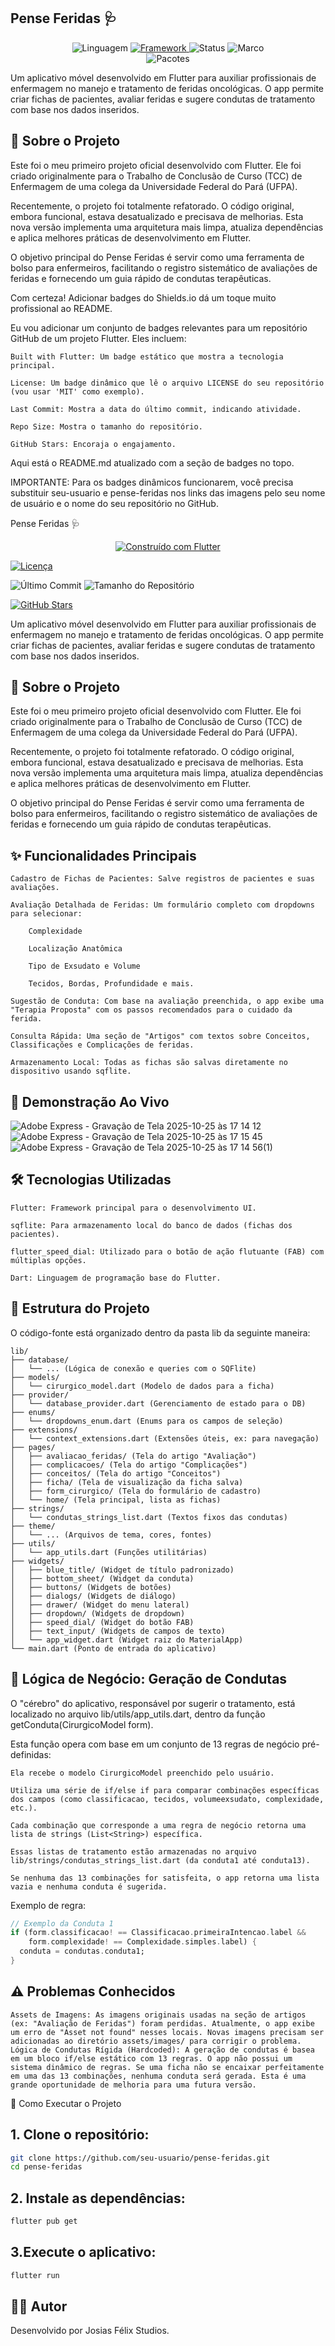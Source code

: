 ## Pense Feridas 🩺

<p align="center">
  <img alt="Linguagem" src="https://img.shields.io/badge/Language-Dart-00B4AB.svg?logo=dart&logoColor=white">
  <a href="https://flutter.dev/">
    <img alt="Framework" src="https://img.shields.io/badge/Framework-Flutter-02569B.svg?logo=flutter&logoColor=white">
  </a>
  <img alt="Status" src="https://img.shields.io/badge/Status-Concluído-success.svg">
  <img alt="Marco" src="https://img.shields.io/badge/Marco-Primeiro%20Projeto%20Flutter-informational.svg?logo=rocket">
  <br>
  <img alt="Pacotes" src="https://img.shields.io/badge/Packages-sqflite%20|%20flutter_speed_dial-blueviolet.svg">
  </a>
</p>

Um aplicativo móvel desenvolvido em Flutter para auxiliar profissionais de enfermagem no manejo e tratamento de feridas oncológicas. O app permite criar fichas de pacientes, avaliar feridas e sugere condutas de tratamento com base nos dados inseridos.

## 📖 Sobre o Projeto

Este foi o meu primeiro projeto oficial desenvolvido com Flutter. Ele foi criado originalmente para o Trabalho de Conclusão de Curso (TCC) de Enfermagem de uma colega da Universidade Federal do Pará (UFPA).

Recentemente, o projeto foi totalmente refatorado. O código original, embora funcional, estava desatualizado e precisava de melhorias. Esta nova versão implementa uma arquitetura mais limpa, atualiza dependências e aplica melhores práticas de desenvolvimento em Flutter.

O objetivo principal do Pense Feridas é servir como uma ferramenta de bolso para enfermeiros, facilitando o registro sistemático de avaliações de feridas e fornecendo um guia rápido de condutas terapêuticas.

Com certeza! Adicionar badges do Shields.io dá um toque muito profissional ao README.

Eu vou adicionar um conjunto de badges relevantes para um repositório GitHub de um projeto Flutter. Eles incluem:

    Built with Flutter: Um badge estático que mostra a tecnologia principal.

    License: Um badge dinâmico que lê o arquivo LICENSE do seu repositório (vou usar 'MIT' como exemplo).

    Last Commit: Mostra a data do último commit, indicando atividade.

    Repo Size: Mostra o tamanho do repositório.

    GitHub Stars: Encoraja o engajamento.

Aqui está o README.md atualizado com a seção de badges no topo.

IMPORTANTE: Para os badges dinâmicos funcionarem, você precisa substituir seu-usuario e pense-feridas nos links das imagens pelo seu nome de usuário e o nome do seu repositório no GitHub.

Pense Feridas 🩺

<p align="center"> <a href="https://flutter.dev/"> <img alt="Construído com Flutter" src="https://img.shields.io/badge/built%20with-Flutter-02569B.svg?logo=flutter&logoColor=white"> </a>

<a href="https://github.com/seu-usuario/pense-feridas/blob/main/LICENSE"> <img alt="Licença" src="https://img.shields.io/github/license/seu-usuario/pense-feridas"> </a>

<img alt="Último Commit" src="https://img.shields.io/github/last-commit/seu-usuario/pense-feridas">

<img alt="Tamanho do Repositório" src="https://img.shields.io/github/repo-size/seu-usuario/pense-feridas">

<a href="https://github.com/seu-usuario/pense-feridas/stargazers"> <img alt="GitHub Stars" src="https://img.shields.io/github/stars/seu-usuario/pense-feridas?style=social"> </a> </p>

Um aplicativo móvel desenvolvido em Flutter para auxiliar profissionais de enfermagem no manejo e tratamento de feridas oncológicas. O app permite criar fichas de pacientes, avaliar feridas e sugere condutas de tratamento com base nos dados inseridos.

## 📖 Sobre o Projeto

Este foi o meu primeiro projeto oficial desenvolvido com Flutter. Ele foi criado originalmente para o Trabalho de Conclusão de Curso (TCC) de Enfermagem de uma colega da Universidade Federal do Pará (UFPA).

Recentemente, o projeto foi totalmente refatorado. O código original, embora funcional, estava desatualizado e precisava de melhorias. Esta nova versão implementa uma arquitetura mais limpa, atualiza dependências e aplica melhores práticas de desenvolvimento em Flutter.

O objetivo principal do Pense Feridas é servir como uma ferramenta de bolso para enfermeiros, facilitando o registro sistemático de avaliações de feridas e fornecendo um guia rápido de condutas terapêuticas.

## ✨ Funcionalidades Principais

    Cadastro de Fichas de Pacientes: Salve registros de pacientes e suas avaliações.

    Avaliação Detalhada de Feridas: Um formulário completo com dropdowns para selecionar:

        Complexidade

        Localização Anatômica

        Tipo de Exsudato e Volume

        Tecidos, Bordas, Profundidade e mais.

    Sugestão de Conduta: Com base na avaliação preenchida, o app exibe uma "Terapia Proposta" com os passos recomendados para o cuidado da ferida.

    Consulta Rápida: Uma seção de "Artigos" com textos sobre Conceitos, Classificações e Complicações de feridas.

    Armazenamento Local: Todas as fichas são salvas diretamente no dispositivo usando sqflite.

## 📱 Demonstração Ao Vivo

![Adobe Express - Gravação de Tela 2025-10-25 às 17 14 12](https://github.com/user-attachments/assets/1ce30c0d-468f-4539-8b12-a2613e6e58eb)
![Adobe Express - Gravação de Tela 2025-10-25 às 17 15 45](https://github.com/user-attachments/assets/c0c6f2ec-3bd9-443b-a2bc-c25340e5fc6d)
![Adobe Express - Gravação de Tela 2025-10-25 às 17 14 56(1)](https://github.com/user-attachments/assets/dc3ba119-772a-4fe0-90f1-fa5f231637f2)



## 🛠️ Tecnologias Utilizadas

    Flutter: Framework principal para o desenvolvimento UI.

    sqflite: Para armazenamento local do banco de dados (fichas dos pacientes).

    flutter_speed_dial: Utilizado para o botão de ação flutuante (FAB) com múltiplas opções.

    Dart: Linguagem de programação base do Flutter.

## 📂 Estrutura do Projeto

O código-fonte está organizado dentro da pasta lib da seguinte maneira:

```
lib/
├── database/
│   └── ... (Lógica de conexão e queries com o SQFlite)
├── models/
│   └── cirurgico_model.dart (Modelo de dados para a ficha)
├── provider/
│   └── database_provider.dart (Gerenciamento de estado para o DB)
├── enums/
│   └── dropdowns_enum.dart (Enums para os campos de seleção)
├── extensions/
│   └── context_extensions.dart (Extensões úteis, ex: para navegação)
├── pages/
│   ├── avaliacao_feridas/ (Tela do artigo "Avaliação")
│   ├── complicacoes/ (Tela do artigo "Complicações")
│   ├── conceitos/ (Tela do artigo "Conceitos")
│   ├── ficha/ (Tela de visualização da ficha salva)
│   ├── form_cirurgico/ (Tela do formulário de cadastro)
│   └── home/ (Tela principal, lista as fichas)
├── strings/
│   └── condutas_strings_list.dart (Textos fixos das condutas)
├── theme/
│   └── ... (Arquivos de tema, cores, fontes)
├── utils/
│   └── app_utils.dart (Funções utilitárias)
├── widgets/
│   ├── blue_title/ (Widget de título padronizado)
│   ├── bottom_sheet/ (Widget da conduta)
│   ├── buttons/ (Widgets de botões)
│   ├── dialogs/ (Widgets de diálogo)
│   ├── drawer/ (Widget do menu lateral)
│   ├── dropdown/ (Widgets de dropdown)
│   ├── speed_dial/ (Widget do botão FAB)
│   ├── text_input/ (Widgets de campos de texto)
│   └── app_widget.dart (Widget raiz do MaterialApp)
└── main.dart (Ponto de entrada do aplicativo)
```

## 🧠 Lógica de Negócio: Geração de Condutas

O "cérebro" do aplicativo, responsável por sugerir o tratamento, está localizado no arquivo lib/utils/app_utils.dart, dentro da função getConduta(CirurgicoModel form).

Esta função opera com base em um conjunto de 13 regras de negócio pré-definidas:

    Ela recebe o modelo CirurgicoModel preenchido pelo usuário.

    Utiliza uma série de if/else if para comparar combinações específicas dos campos (como classificacao, tecidos, volumeexsudato, complexidade, etc.).

    Cada combinação que corresponde a uma regra de negócio retorna uma lista de strings (List<String>) específica.

    Essas listas de tratamento estão armazenadas no arquivo lib/strings/condutas_strings_list.dart (da conduta1 até conduta13).

    Se nenhuma das 13 combinações for satisfeita, o app retorna uma lista vazia e nenhuma conduta é sugerida.
    
Exemplo de regra:

```dart
// Exemplo da Conduta 1
if (form.classificacao! == Classificacao.primeiraIntencao.label &&
    form.complexidade! == Complexidade.simples.label) {
  conduta = condutas.conduta1;
}
```
## ⚠️ Problemas Conhecidos

    Assets de Imagens: As imagens originais usadas na seção de artigos (ex: "Avaliação de Feridas") foram perdidas. Atualmente, o app exibe um erro de "Asset not found" nesses locais. Novas imagens precisam ser adicionadas ao diretório assets/images/ para corrigir o problema.
    Lógica de Condutas Rígida (Hardcoded): A geração de condutas é basea em um bloco if/else estático com 13 regras. O app não possui um sistema dinâmico de regras. Se uma ficha não se encaixar perfeitamente em uma das 13 combinações, nenhuma conduta será gerada. Esta é uma grande oportunidade de melhoria para uma futura versão.

🚀 Como Executar o Projeto

## 1. Clone o repositório:
```bash
git clone https://github.com/seu-usuario/pense-feridas.git
cd pense-feridas
```

## 2. Instale as dependências:
```bash
flutter pub get
```

## 3.Execute o aplicativo:
```bash
flutter run
```

## 👨‍💻 Autor

Desenvolvido por Josias Félix Studios.

